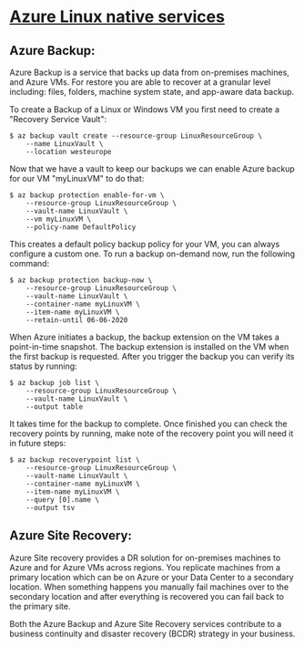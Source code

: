 
[Azure Linux native services](azure-linux-services.md)
===========================

Azure Backup: 
--------------
Azure Backup is a service that backs up data from on-premises machines, and Azure VMs. For restore you are able to recover at a granular level including: files, folders, machine system state, and app-aware data backup.

To create a Backup of a Linux or Windows VM you first need to create a "Recovery Service Vault": 

```
$ az backup vault create --resource-group LinuxResourceGroup \
    --name LinuxVault \
    --location westeurope
```

Now that we have a vault to keep our backups we can enable Azure backup for our VM "myLinuxVM" to do that:

```
$ az backup protection enable-for-vm \
    --resource-group LinuxResourceGroup \
    --vault-name LinuxVault \
    --vm myLinuxVM \
    --policy-name DefaultPolicy
```

This creates a default policy backup policy for your VM, you can always configure a custom one. To run a backup on-demand now, run the following command: 

```
$ az backup protection backup-now \
    --resource-group LinuxResourceGroup \
    --vault-name LinuxVault \
    --container-name myLinuxVM \
    --item-name myLinuxVM \
    --retain-until 06-06-2020
```
When Azure initiates a backup, the backup extension on the VM takes a point-in-time snapshot. The backup extension is installed on the VM when the first backup is requested. After you trigger the backup you can verify its status by running: 

```
$ az backup job list \
    --resource-group LinuxResourceGroup \
    --vault-name LinuxVault \
    --output table
```

It takes time for the backup to complete. Once finished you can check the recovery points by running, make note of the recovery point you will need it in future steps:

```
$ az backup recoverypoint list \
    --resource-group LinuxResourceGroup \
    --vault-name LinuxVault \
    --container-name myLinuxVM \
    --item-name myLinuxVM \
    --query [0].name \
    --output tsv
```

Azure Site Recovery: 
-------------------
Azure Site recovery provides a DR solution for on-premises machines to Azure and for Azure VMs across regions. You replicate machines from a primary location which can be on Azure or your Data Center to a secondary location. When something happens you manually fail machines over to the secondary location and after everything is recovered you can fail back to the primary site.

Both the Azure Backup and Azure Site Recovery services contribute to a business continuity and disaster recovery (BCDR) strategy in your business. 






